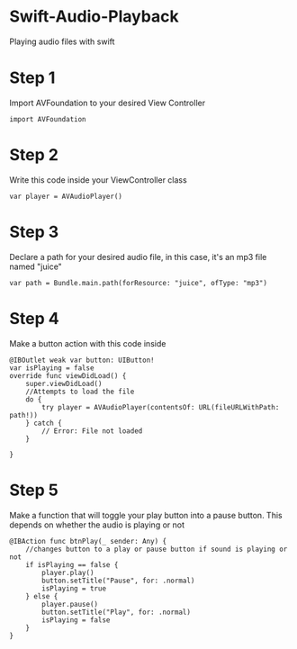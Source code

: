 # Swift-Audio-Playback
Playing audio files with swift

# Step 1
Import AVFoundation to your desired View Controller

    import AVFoundation

# Step 2 
Write this code inside your ViewController class

    var player = AVAudioPlayer()

# Step 3
Declare a path for your desired audio file, in this case, it's an mp3 file named "juice"

    var path = Bundle.main.path(forResource: "juice", ofType: "mp3")
# Step 4
Make a button action with this code inside

    @IBOutlet weak var button: UIButton!
    var isPlaying = false
    override func viewDidLoad() {
        super.viewDidLoad()
        //Attempts to load the file
        do {
            try player = AVAudioPlayer(contentsOf: URL(fileURLWithPath: path!))
        } catch {
            // Error: File not loaded
        }

    }
    
# Step 5
Make a function that will toggle your play button into a pause button.
This depends on whether the audio is playing or not

    @IBAction func btnPlay(_ sender: Any) {
        //changes button to a play or pause button if sound is playing or not
        if isPlaying == false {
            player.play()
            button.setTitle("Pause", for: .normal)
            isPlaying = true
        } else {
            player.pause()
            button.setTitle("Play", for: .normal)
            isPlaying = false
        }
    }
